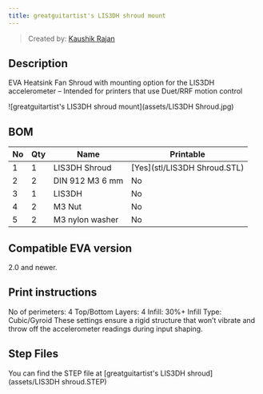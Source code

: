 ```yaml
---
title: greatguitartist's LIS3DH shroud mount
---
```


> Created by: [Kaushik Rajan](https://github.com/greatguitartist)

## Description
EVA Heatsink Fan Shroud with mounting option for the LIS3DH accelerometer – Intended for printers that use Duet/RRF motion control


![greatguitartist's LIS3DH shroud mount](assets/LIS3DH Shroud.jpg)


## BOM
| No | Qty | Name                                           | Printable |
| -- | --- | ---------------------------------------------- | --------- |
| 1  | 1   | LIS3DH Shroud                                  | [Yes](stl/LIS3DH Shroud.STL) |
| 2  | 2   | DIN 912 M3 6 mm                                | No        |
| 3  | 1   | LIS3DH                                         | No        |
| 4  | 2   | M3 Nut                                  		    | No        |
| 5  | 2   | M3 nylon washer                           	  	| No        |


## Compatible EVA version
2.0 and newer.

## Print instructions
No of perimeters: 4 
Top/Bottom Layers: 4 
Infill: 30%+
Infill Type: Cubic/Gyroid
These settings ensure a rigid structure that won’t vibrate and throw off the accelerometer readings during input shaping.

## Step Files
You can find the STEP file at [greatguitartist's LIS3DH shroud](assets/LIS3DH shroud.STEP)
